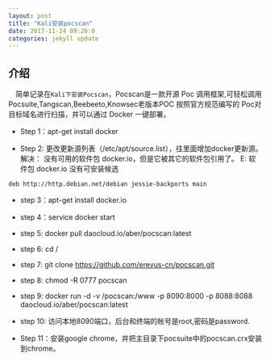 ```yaml
---
layout: post
title: "Kali安装pocscan"
date: 2017-11-24 09:26:0
categories: jekyll update
---
```


## 介绍
&emsp;简单记录在`Kali下安装Pocscan`，Pocscan是一款开源 Poc 调用框架,可轻松调用Pocsuite,Tangscan,Beebeeto,Knowsec老版本POC 按照官方规范编写的 Poc对目标域名进行扫描，并可以通过 Docker 一键部署。


* Step 1：apt-get install docker

* Step 2: 更改更新源列表（/etc/apt/source.list），往里面增加docker更新源。解决：
没有可用的软件包 docker.io，但是它被其它的软件包引用了。
E: 软件包 docker.io 没有可安装候选
```
deb http://http.debian.net/debian jessie-backports main
```

* step 3：apt-get install docker.io

* step 4：service docker start

* step 5: docker pull daocloud.io/aber/pocscan:latest

* step 6: cd /

* step 7: git clone https://github.com/erevus-cn/pocscan.git

* step 8: chmod -R 0777 pocscan

* step 9: docker run -d -v /pocscan:/www -p 8090:8000 -p 8088:8088 daocloud.io/aber/pocscan:latest

* step 10: 访问本地8090端口，后台和终端的帐号是root,密码是password.

* Step 11：安装google chrome，并把主目录下pocsuite中的pocscan.crx安装到chrome。
